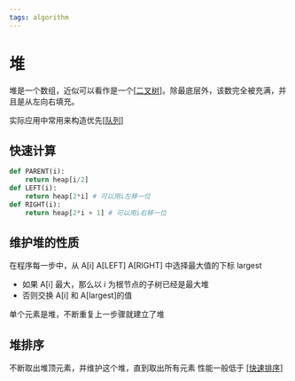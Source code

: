 ```yaml
---
tags: algorithm
---
```


# 堆

堆是一个数组，近似可以看作是一个[[二叉树]]。除最底层外，该数完全被充满，并且是从左向右填充。

实际应用中常用来构造优先[[队列]]

## 快速计算

```python
def PARENT(i):
    return heap[i/2]
def LEFT(i):
    return heap[2*i] # 可以用i左移一位
def RIGHT(i):
    return heap[2*i + 1] # 可以用i右移一位
```

## 维护堆的性质

在程序每一步中，从 A[i] A[LEFT] A[RIGHT] 中选择最大值的下标 largest

- 如果 A[i] 最大，那么以 i 为根节点的子树已经是最大堆
- 否则交换 A[i] 和 A[largest]的值

单个元素是堆，不断重复上一步骤就建立了堆

## 堆排序

不断取出堆顶元素，并维护这个堆，直到取出所有元素 性能一般低于 [[快速排序]]

[//begin]: # "Autogenerated link references for markdown compatibility"
[二叉树]: 二叉树.md "二叉树"
[队列]: 队列.md "队列"
[快速排序]: ../sort/快速排序.md "快速排序"
[//end]: # "Autogenerated link references"
